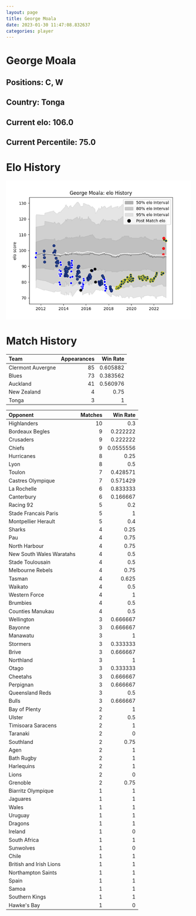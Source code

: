 ```yaml
---  
layout: page  
title: George Moala  
date: 2023-01-30 11:47:08.832637  
categories: player  
---
```

# George Moala

## Positions: C, W

## Country: Tonga

## Current elo: 106.0

## Current Percentile: 75.0

# Elo History


![elo history](history_GeorgeMoala.png)
# Match History


| Team              |   Appearances |   Win Rate |
|:------------------|--------------:|-----------:|
| Clermont Auvergne |            85 |   0.605882 |
| Blues             |            73 |   0.383562 |
| Auckland          |            41 |   0.560976 |
| New Zealand       |             4 |   0.75     |
| Tonga             |             3 |   1        |

| Opponent                 |   Matches |   Win Rate |
|:-------------------------|----------:|-----------:|
| Highlanders              |        10 |  0.3       |
| Bordeaux Begles          |         9 |  0.222222  |
| Crusaders                |         9 |  0.222222  |
| Chiefs                   |         9 |  0.0555556 |
| Hurricanes               |         8 |  0.25      |
| Lyon                     |         8 |  0.5       |
| Toulon                   |         7 |  0.428571  |
| Castres Olympique        |         7 |  0.571429  |
| La Rochelle              |         6 |  0.833333  |
| Canterbury               |         6 |  0.166667  |
| Racing 92                |         5 |  0.2       |
| Stade Francais Paris     |         5 |  1         |
| Montpellier Herault      |         5 |  0.4       |
| Sharks                   |         4 |  0.25      |
| Pau                      |         4 |  0.75      |
| North Harbour            |         4 |  0.75      |
| New South Wales Waratahs |         4 |  0.5       |
| Stade Toulousain         |         4 |  0.5       |
| Melbourne Rebels         |         4 |  0.75      |
| Tasman                   |         4 |  0.625     |
| Waikato                  |         4 |  0.5       |
| Western Force            |         4 |  1         |
| Brumbies                 |         4 |  0.5       |
| Counties Manukau         |         4 |  0.5       |
| Wellington               |         3 |  0.666667  |
| Bayonne                  |         3 |  0.666667  |
| Manawatu                 |         3 |  1         |
| Stormers                 |         3 |  0.333333  |
| Brive                    |         3 |  0.666667  |
| Northland                |         3 |  1         |
| Otago                    |         3 |  0.333333  |
| Cheetahs                 |         3 |  0.666667  |
| Perpignan                |         3 |  0.666667  |
| Queensland Reds          |         3 |  0.5       |
| Bulls                    |         3 |  0.666667  |
| Bay of Plenty            |         2 |  1         |
| Ulster                   |         2 |  0.5       |
| Timisoara Saracens       |         2 |  1         |
| Taranaki                 |         2 |  0         |
| Southland                |         2 |  0.75      |
| Agen                     |         2 |  1         |
| Bath Rugby               |         2 |  1         |
| Harlequins               |         2 |  1         |
| Lions                    |         2 |  0         |
| Grenoble                 |         2 |  0.75      |
| Biarritz Olympique       |         1 |  1         |
| Jaguares                 |         1 |  1         |
| Wales                    |         1 |  1         |
| Uruguay                  |         1 |  1         |
| Dragons                  |         1 |  1         |
| Ireland                  |         1 |  0         |
| South Africa             |         1 |  1         |
| Sunwolves                |         1 |  0         |
| Chile                    |         1 |  1         |
| British and Irish Lions  |         1 |  1         |
| Northampton Saints       |         1 |  1         |
| Spain                    |         1 |  1         |
| Samoa                    |         1 |  1         |
| Southern Kings           |         1 |  1         |
| Hawke's Bay              |         1 |  0         |